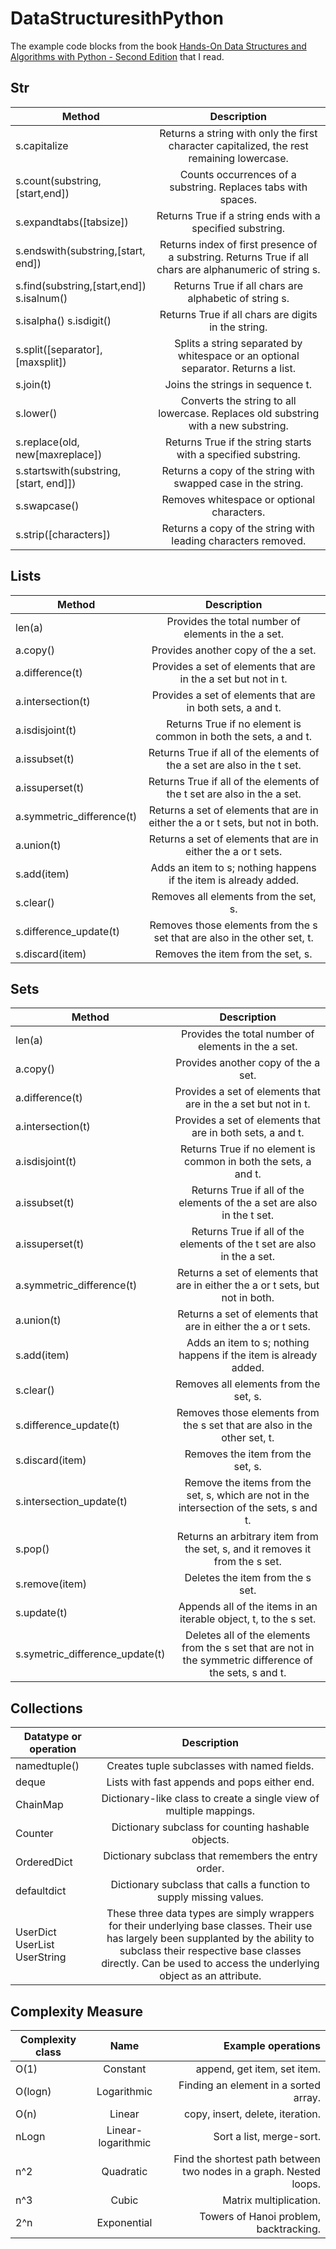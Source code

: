 # DataStructuresithPython

The example code blocks from the book [Hands-On Data Structures and Algorithms with Python - Second Edition](https://www.packtpub.com/product/hands-on-data-structures-and-algorithms-with-python-second-edition/9781788995573) that I read. 


## Str

|Method|Description|
| -----|:---------:|
|s.capitalize|	Returns a string with only the first character capitalized, the rest remaining lowercase.|
|s.count(substring,[start,end])|	Counts occurrences of a substring. Replaces tabs with spaces.|
|s.expandtabs([tabsize])|	Returns True if a string ends with a specified substring.|
|s.endswith(substring,[start, end])|	Returns index of first presence of a substring. Returns True if all chars are alphanumeric of string s.|
|s.find(substring,[start,end]) s.isalnum()|	Returns True if all chars are alphabetic of string s.|
|s.isalpha() s.isdigit()|	Returns True if all chars are digits in the string.|
|s.split([separator],[maxsplit])|	Splits a string separated by whitespace or an optional separator. Returns a list.|
|s.join(t)|	Joins the strings in sequence t.|
|s.lower()|	Converts the string to all lowercase. Replaces old substring with a new substring.|
|s.replace(old, new[maxreplace])|	Returns True if the string starts with a specified substring.|
|s.startswith(substring, [start, end]])|	Returns a copy of the string with swapped case in the string.|
|s.swapcase()|	Removes whitespace or optional characters.|
|s.strip([characters])|	Returns a copy of the string with leading characters removed.|


## Lists
|Method           |Description|
| ----------------|:-------------:|
|len(a)           |	Provides the total number of elements in the a set.|
|a.copy()         |	Provides another copy of the a set.|
|a.difference(t)|	Provides a set of elements that are in the a set but not in t.|
|a.intersection(t)|	Provides a set of elements that are in both sets, a and t.|
|a.isdisjoint(t)|	Returns True if no element is common in both the sets, a and t.|
|a.issubset(t)|	Returns True if all of the elements of the a set are also in the t set.|
|a.issuperset(t)|	Returns True if all of the elements of the t set are also in the a set.|
|a.symmetric_difference(t)|	Returns a set of elements that are in either the a or t sets, but not in both.|
|a.union(t)|	Returns a set of elements that are in either the a or t sets.|
|s.add(item)|	Adds an item to s; nothing happens if the item is already added.|
|s.clear()|	Removes all elements from the set, s.|
|s.difference_update(t)|	Removes those elements from the s set that are also in the other set, t.|
|s.discard(item)|	Removes the item from the set, s.|


## Sets

|Method|Description|
| -----|:---------:|
|len(a)|	Provides the total number of elements in the a set.|
|a.copy()|	Provides another copy of the a set.|
|a.difference(t)|	Provides a set of elements that are in the a set but not in t.|
|a.intersection(t)|	Provides a set of elements that are in both sets, a and t.|
|a.isdisjoint(t)|	Returns True if no element is common in both the sets, a and t.|
|a.issubset(t)|	Returns True if all of the elements of the a set are also in the t set.|
|a.issuperset(t)|	Returns True if all of the elements of the t set are also in the a set.|
|a.symmetric_difference(t)|	Returns a set of elements that are in either the a or t sets, but not in both.|
|a.union(t)|	Returns a set of elements that are in either the a or t sets.|
|s.add(item)|	Adds an item to s; nothing happens if the item is already added.|
|s.clear()|	Removes all elements from the set, s.|
|s.difference_update(t)|	Removes those elements from the s set that are also in the other set, t.|
|s.discard(item)|	Removes the item from the set, s.|
|s.intersection_update(t)| Remove the items from the set, s, which are not in the intersection of the sets, s and t.|
|s.pop()|Returns an arbitrary item from the set, s, and it removes it from the s set.|
|s.remove(item)|Deletes the item from the s set.|
|s.update(t)|Appends all of the items in an iterable object, t, to the s set.|
|s.symetric_difference_update(t)|Deletes all of the elements from the s set that are not in the symmetric difference of the sets, s and t.|


## Collections

|Datatype or operation|Description|
| --------------------|:---------:|
|namedtuple()| Creates tuple subclasses with named fields.| 
|deque| Lists with fast appends and pops either end.| 
|ChainMap| Dictionary-like class to create a single view of multiple mappings.| 
|Counter| Dictionary subclass for counting hashable objects.|  
|OrderedDict| Dictionary subclass that remembers the entry order.|
|defaultdict| Dictionary subclass that calls a function to supply missing values.|
|UserDict UserList UserString| These three data types are simply wrappers for their underlying base classes. Their use has largely been supplanted by the ability to subclass their respective base classes directly. Can be used to access the underlying object as an attribute.| 


## Complexity Measure

|Complexity class| Name| Example operations|
| ---------------|:---:|----------------: |
|O(1)| Constant| append, get item, set item.|
|O(logn)| Logarithmic| Finding an element in a sorted array.|
|O(n)| Linear| copy, insert, delete, iteration.|
|nLogn| Linear-logarithmic| Sort a list, merge-sort.|
|n^2| Quadratic| Find the shortest path between two nodes in a graph. Nested loops.|
|n^3| Cubic| Matrix multiplication.|
|2^n| Exponential| Towers of Hanoi problem, backtracking.|

